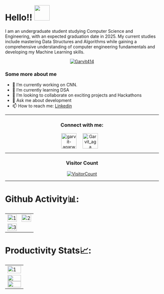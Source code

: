 

 # Hello!! <img src="https://media.giphy.com/media/hVa6t0WpoDOk7Pxb7l/giphy.gif" width="50">
 I am an undergraduate student studying Computer Science and Engineering, with an expected graduation date in 2025. My current studies include mastering Data Structures and Algorithms while gaining a comprehensive understanding of computer engineering fundamentals and developing my Machine Learning skills.
 
 <p align="center"><a href="https://github.com/ryo-ma/github-profile-trophy"><img src="https://github-profile-trophy.vercel.app/?username=Garvit414&theme=dracula&column=4&margin-w=15&margin-h=15" alt="Garvit414" /></a></p>
 
 
 ### Some more about me
 - 🔭 I’m currently working on CNN.
 - 🌱 I’m currently learning DSA
 - 👯 I’m looking to collaborate on exciting projects and Hackathons
 - 💬 Ask me about development
 - 📫 How to reach me: [Linkedin](https://www.linkedin.com/in/garvit-agarwal-675b81229/)
 
 <hr>
 
<h3 align="center">Connect with me:</h3>
 <p align="center">
    <a href="https://www.linkedin.com/in/garvit-agarwal-675b81229/" target="blank"><img align="center" src="https://img.icons8.com/cute-clipart/64/000000/linkedin.png" alt="garvit-agarwal-675b81229" height="50" width="50" /></a>&nbsp;&nbsp;&nbsp;&nbsp;
 <a href="https://twitter.com/Garvit_aga" target="blank"><img align="center" src="https://img.icons8.com/cute-clipart/64/000000/twitter.png" alt="Garvit_aga" height="50" width="50" /></a> &nbsp;&nbsp;&nbsp;

 </p>
 
 
 <hr>
 
 <h3 align="center">Visitor Count</h3>
 <a align="center" href="https://profile-counter.glitch.me/{Garvit414}/count.svg">
   
   ![VisitorCount](https://profile-counter.glitch.me/{Garvit414}/count.svg)  
   
 </a>
 
 <hr>
 
 # Github Activity📊:
 
 <table>
   <tr>
     <td><img src="https://github-readme-stats.vercel.app/api?username=Garvit414&theme=radical&show_icons=true"  display=block width=100% height=auto  alt="1" ></td>
     <td><img src="https://github-readme-stats.vercel.app/api/top-langs/?username=Garvit414&theme=radical&layout=compact"  display=block width=100% height=auto  alt="2" ></td>
    </tr> 
    <tr>
       <td><img src="https://github-readme-streak-stats.herokuapp.com/?user=Garvit414&theme=tokyonight"  display=block width=100% height=auto alt="3" >          </td>
   </tr>
 </table>
 
 # Productivity Stats📈:
 <table>
   <tr>
     <td><img src="https://github-profile-summary-cards.vercel.app/api/cards/profile-details?username=Garvit414&theme=monokai"  display=block width=100% height=auto  alt="1" ></td>
    </tr> 
    <tr>
       <td>
         <a href="https://github.com/Garvit414/github-readme-activity-graph#gh-light-mode-only">
          <img src="https://github-readme-activity-graph.cyclic.app/graph?username=Garvit414&theme=react&area=true&hide_border=true#gh-light-mode-only"                width="100%">
         </a>
         <a href="https://github.com/Garvit414/github-readme-activity-graph#gh-dark-mode-only">
           <img src="https://github-readme-activity-graph.cyclic.app/graph?username=Garvit414&theme=dracula&area=true&hide_border=true#gh-dark-mode-only"              width="100%">
         </a>
     </td>
   </td>
   </tr>
 </table>

